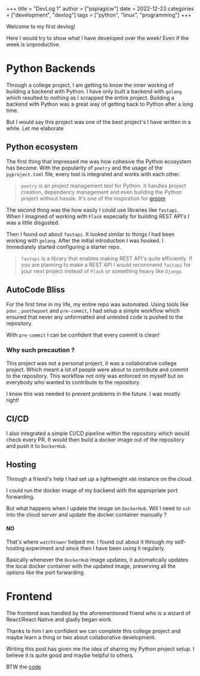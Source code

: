 +++
title = "DevLog 1"
author = ["pspiagicw"]
date = 2022-12-23
categories = ["development", "devlog"]
tags = ["python", "linux", "programming"]
+++

Welcome to my first devlog!

Here I would try to show what I have developed over the week! Even if the week is unproductive.


# Python Backends

Through a college project, I am getting to know the inner working of building a backend with Python.
I have only built a backend with `golang` which resulted to nothing as I scrapped the entire project.
Building a backend with Python was a great way of getting back to Python after a long time.

But I would say this project was one of the best project's I have written in a while. 
Let me elaborate

## Python ecosystem

The first thing that impressed me was how cohesive the Python ecosystem has become.
With the popularity of `poetry` and the usage of the `pyproject.toml` file, every tool is integrated and works with each other.

> `poetry` is an project management tool for Python. It handles project creation, dependency management and even building the Python project without hassle. It's one of the inspiration for [groom](https://github.com/golang-groom/groom)

The second thing was the how easily I could use libraries like `fastapi`.
When I imagined of working with `Flask` especially for building REST API's I was a little disgusted.


Then I found out about `fastapi`. It looked similar to things I had been working with `golang`.
After the initial introduction I was hooked. I Immediately started configuring a starter repo.

> `fastapi` is a library that enables making REST API's quite efficiently. If you are planning to make a REST API I would recommend `fastapi` for your next project instead of `Flask` or something heavy like `Django`.

## AutoCode Bliss

For the first time in my life, my entire repo was automated. Using tools like `pdoc` , `poethepoet` and `pre-commit`,
I had setup a simple workflow which ensured that never any  unformatted and untested code is pushed to the repository.

With `pre-commit` I can be confident that every commit is clean!

### Why such precaution ?

This project was not a personal project, it was a collaborative college project.
Which meant a lot of people were about to contribute and commit to the repository.
This workflow not only was enforced on myself but on everybody who wanted to contribute to the repository.

I knew this was needed to prevent problems in the future. I was mostly right!

## CI/CD

I also integrated a simple CI/CD pipeline within the repository which would check every PR.
It would then build a docker image out of the repository and push it to `DockerHub`.

## Hosting

 Through a friend's help I had set up a lightweight `x86` instance on the cloud.

I could run the docker image of my backend with the appropriate port forwarding.

But what happens when I update the image on `DockerHub`. Will I need to `ssh` into the cloud server and update the docker container manually ?

#### NO

That's where `watchtower` helped me. I found out about it through my self-hosting experiment and since then I have been using it regularly.

Basically whenever the `DockerHub` image updates, it automatically updates the local docker container with the updated image, preserving all the options like the port forwarding.


# Frontend

The frontend was handled by the aforementioned friend who is a wizard of React/React Native and gladly began work.

Thanks to him I am confident we can complete this college project and maybe learn a thing or two about collaborative development.

Writing this post has given me the idea of sharing my Python project setup. I believe it is quite good and maybe helpful to others.


BTW the [code](https://github.com/pspiagicw/placy)




